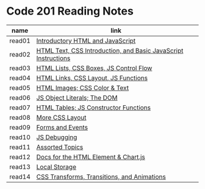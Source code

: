 # Code 201 Reading Notes
| name | link |
| ----------- | ----------- |
| read01 | [Introductory HTML and JavaScript](read1.md)|
| read02 | [HTML Text, CSS Introduction, and Basic JavaScript Instructions](read2.md) |
| read03 | [HTML Lists, CSS Boxes, JS Control Flow](read3.md) |
| read04 | [ HTML Links, CSS Layout, JS Functions](read04.md) |
| read05 | [HTML Images; CSS Color & Text](read5.md) |
| read06 | [JS Object Literals; The DOM](read6.md) |
| read07 | [HTML Tables; JS Constructor Functions](read7.md) |
| read08 | [More CSS Layout](read8.md) |
| read09 | [Forms and Events](read9.md) |
| read10 | [JS Debugging](read10.md) |
| read11 | [Assorted Topics](read11.md) |
| read12 | [Docs for the HTML <canvas> Element & Chart.js](read12.md) |
| read13 | [Local Storage](read13.md) |
| read14 | [CSS Transforms, Transitions, and Animations](read14.md) |